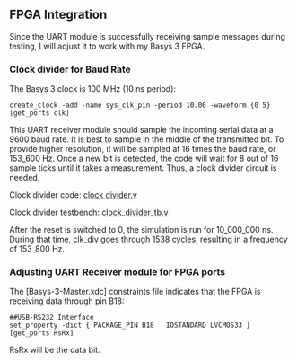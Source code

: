 ## FPGA Integration

Since the UART module is successfully receiving sample messages during testing, I will adjust it to work with my Basys 3 FPGA.

### Clock divider for Baud Rate

The Basys 3 clock is 100 MHz (10 ns period): 
```
create_clock -add -name sys_clk_pin -period 10.00 -waveform {0 5} [get_ports clk]
```
This UART receiver module should sample the incoming serial data at a 9600 baud rate. It is best to sample in the middle of the transmitted bit. To provide higher resolution, it will be sampled at 16 times the baud rate, or 153_600 Hz. Once a new bit is detected, the code will wait for 8 out of 16 sample ticks until it takes a measurement. Thus, a clock divider circuit is needed.

Clock divider code: [clock divider.v](clock_divider.v)

Clock divider testbench: [clock_divider_tb.v](clock_divider_tb.v)

After the reset is switched to 0, the simulation is run for 10_000_000 ns. During that time, clk_div goes through 1538 cycles, resulting in a frequency of 153_800 Hz.

### Adjusting UART Receiver module for FPGA ports

The [Basys-3-Master.xdc] constraints file indicates that the FPGA is receiving data through pin B18:
```
##USB-RS232 Interface
set_property -dict { PACKAGE_PIN B18   IOSTANDARD LVCMOS33 } [get_ports RsRx]
```
RsRx will be the data bit.
